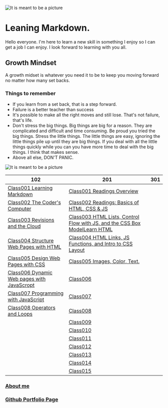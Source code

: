 ![It is meant to be a picture](https://scontent-man2-1.xx.fbcdn.net/v/t1.6435-9/39075714_2212556528977183_2082924594414485504_n.jpg?_nc_cat=105&ccb=1-7&_nc_sid=09cbfe&_nc_ohc=Buhk6diI3igAX-F_eXd&_nc_ht=scontent-man2-1.xx&oh=00_AfAyQig2lnwC4sWlOo84j6k4ur8yelYPxCJ7l1LRhypZGg&oe=64A67421)

# Leaning Markdown.
Hello everyone. I'm here to learn a new skill in something I enjoy so I can get a job I can enjoy. I look forward to learning with you all.

## Growth Mindset
A growth midset is whatever you need it to be to keep you moving forward no matter how many set backs.
### Things to remember
- If you learn from a set back, that is a step forward.
- Failure is a better teacher than success
- It's possible to make all the right moves and still lose. That's not failure, that's life.
- Don't stress the big things. Big things are big for a reason. They are complicated and difficult and time consuming. Be proud you tried the big things. Stress the little things. The little things are easy, ignoring the little things pile up until they are big things. If you deal with all the little things quickly while you can you have more time to deal with the big things. I think that makes sense.
- Above all else, DON'T PANIC.

![It is meant to be a picture](https://scontent-man2-1.xx.fbcdn.net/v/t1.18169-9/1620613_1438333563066154_1248729913_n.jpg?_nc_cat=102&ccb=1-7&_nc_sid=19026a&_nc_ohc=YPWUgXEDoVoAX-s__Js&_nc_ht=scontent-man2-1.xx&oh=00_AfAINDWKmCi2A_Flss6jZbU0hOX0-Wpe3De-3KUiSZ58TQ&oe=64A6A593)

| 102                   | 201                                                                                   | 301 |
| --------------------- | ---------------------                                                                 | --- |
| [Class001 Learning Markdown](102/class001.md)                 | [Class001 Readings Overview](201/class001.md) |     |
| [Class002 The Coder's Computer](102/class002.md)              | [Class002 Readings: Basics of HTML, CSS & JS](201/class002.md)                   |     |
| [Class003 Revisions and the Cloud](102/class003.md)           | [Class003 HTML Lists, Control Flow with JS, and the CSS Box ModelLearn HTML](201/class003.md)                   |     |
| [Class004 Structure Web Pages with HTML](102/class004.md)     | [Class004 HTML Links, JS Functions, and Intro to CSS Layout](201/class004.md)                   |     |
| [Class005 Design Web Pages with CSS](102/class005.md)         | [Class005 Images, Color, Text.](201/class005.md)                   |     |
| [Class006 Dynamic Web pages with JavaScropt](102/class006.md) | [Class006](201/class006.md)                   |     |
| [Class007 Programming with JavaScript](102/class007.md)       | [Class007](201/class007.md)                   |     |
| [Class008 Operators and Loops](102/class008.md)               | [Class008](201/class008.md)                   |     |
|                                                               | [Class009](201/class009.md)                   |     |
|                                                               | [Class010](201/class010.md)                   |     |
|                                                               | [Class011](201/class011.md)                   |     |
|                                                               | [Class012](201/class012.md)                   |     |
|                                                               | [Class013](201/class013.md)                   |     |
|                                                               | [Class014](201/class014.md)                   |     |
|                                                               | [Class015](201/class015.md)                   |     |

### [About me](About_Me.md)

### [Github Portfolio Page](https://github.com/GreedECrow)
